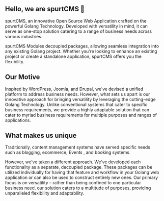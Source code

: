 ## Hello, we are spurtCMS 👋

spurtCMS, an innovative Open Source Web Application crafted on the powerful Golang Technology. Developed with versatility in mind, it can serve as one-stop solution catering to a range of business needs across various industries.

spurtCMS Modules decoupled packages, allowing seamless integration into any existing Golang project. Whether you're looking to enhance an existing project or create a standalone application, spurtCMS offers you the flexibility. 

## Our Motive

Inspired by WordPress, Joomla, and Drupal, we've devised a unified platform to address business needs. However, what sets us apart is our innovative approach for bringing versatility by leveraging the cutting-edge Golang Technology. Unlike conventional systems that cater to specific business requirements, we provide a highly adaptable solution that can cater to myriad business requirements for multiple purposes and ranges of applications.

## What makes us unique

Traditionally, content management systems have served specific needs such as blogging, ecommerce, Events , and booking systems.

However, we've taken a different approach. We've developed each functionality as a separate, decoupled package. These packages can be utilized individually for having that feature and workflow in your Golang web application or can also be used to construct entirely new ones. Our primary focus is on versatility – rather than being confined to one particular business need, our solution caters to a multitude of purposes, providing unparalleled flexibility and adaptability.
